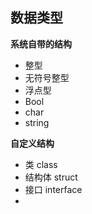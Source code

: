 ## 数据类型     

**系统自带的结构**          

- 整型
- 无符号整型
- 浮点型
- Bool
- char
- string


**自定义结构**      
- 类 class
- 结构体 struct
- 接口 interface
- 
